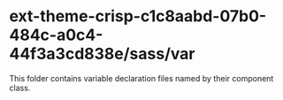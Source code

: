 # ext-theme-crisp-c1c8aabd-07b0-484c-a0c4-44f3a3cd838e/sass/var

This folder contains variable declaration files named by their component class.
